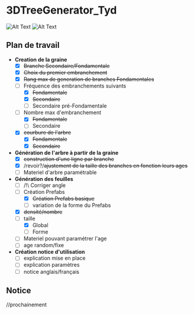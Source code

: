 # 3DTreeGenerator_Tyd

![Alt Text](https://media.giphy.com/media/QWFxPK2yFjDAbPmfbu/giphy.gif) ![Alt Text](https://media.giphy.com/media/fqsHpwKOb11EMu4gFA/giphy.gif)

## Plan de travail
* **Creation de la graine**
   * [x] ~~Branche Secondaire/Fondamentale~~
   * [x] ~~Choix du premier embranchement~~
   * [x] ~~Rang max de generation de branches Fondamentales~~
   * [ ] Fréquence des embranchements suivants
      * [x] ~~Fondamentale~~
      * [x] ~~Secondaire~~
      * [ ] Secondaire pré-Fondamentale
   * [ ] Nombre max d'embranchement
      * [x] ~~Fondamentale~~
      * [ ] Secondaire
   * [x] ~~courbure de l'arbre~~
      * [x] ~~Fondamentale~~
      * [x] ~~Secondaire~~
* **Génération de l'arbre à partir de la graine**
  * [x] ~~construction d'une ligne par branche~~
   * [x] /revoir?/~~ajustement de la taille des branches en fonction leurs ages~~
   * [ ] Materiel d'arbre paramétrable
* **Génération des feuilles**
   * [ ] /!\ Corriger angle 
   * [ ] Création Prefabs
      * [x] ~~Création Prefabs basique~~
      * [ ] variation de la forme du Prefabs
   * [x] ~~densité/nombre~~
   * [ ] taille
      * [x] Global
      * [ ] Forme  
   * [ ] Materiel pouvant paramétrer l'age
   * [ ] age random/fixe
* **Création notice d'utilisation**
   * [ ] explication mise en place
   * [ ] explication paramètres
   * [ ] notice anglais/français
   
## Notice
//prochainement
